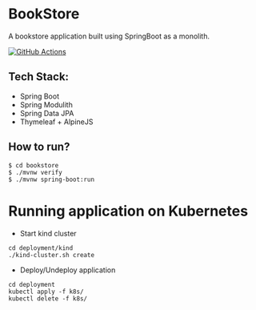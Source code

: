 # BookStore
A bookstore application built using SpringBoot as a monolith.

[![GitHub Actions](https://github.com/sivaprasadreddy/bookstore/actions/workflows/maven.yml/badge.svg)](https://github.com/sivaprasadreddy/bookstore/actions/workflows/maven.yml)

## Tech Stack:
* Spring Boot
* Spring Modulith
* Spring Data JPA
* Thymeleaf + AlpineJS

## How to run?

```shell
$ cd bookstore
$ ./mvnw verify
$ ./mvnw spring-boot:run
```

# Running application on Kubernetes

* Start kind cluster

```shell
cd deployment/kind
./kind-cluster.sh create
```

* Deploy/Undeploy application

```shell
cd deployment
kubectl apply -f k8s/
kubectl delete -f k8s/
```
